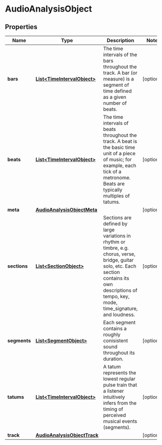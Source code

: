 

# AudioAnalysisObject

## Properties

Name | Type | Description | Notes
------------ | ------------- | ------------- | -------------
**bars** | [**List&lt;TimeIntervalObject&gt;**](TimeIntervalObject.md) | The time intervals of the bars throughout the track. A bar (or measure) is a segment of time defined as a given number of beats. |  [optional]
**beats** | [**List&lt;TimeIntervalObject&gt;**](TimeIntervalObject.md) | The time intervals of beats throughout the track. A beat is the basic time unit of a piece of music; for example, each tick of a metronome. Beats are typically multiples of tatums. |  [optional]
**meta** | [**AudioAnalysisObjectMeta**](AudioAnalysisObjectMeta.md) |  |  [optional]
**sections** | [**List&lt;SectionObject&gt;**](SectionObject.md) | Sections are defined by large variations in rhythm or timbre, e.g. chorus, verse, bridge, guitar solo, etc. Each section contains its own descriptions of tempo, key, mode, time_signature, and loudness. |  [optional]
**segments** | [**List&lt;SegmentObject&gt;**](SegmentObject.md) | Each segment contains a roughly conisistent sound throughout its duration. |  [optional]
**tatums** | [**List&lt;TimeIntervalObject&gt;**](TimeIntervalObject.md) | A tatum represents the lowest regular pulse train that a listener intuitively infers from the timing of perceived musical events (segments). |  [optional]
**track** | [**AudioAnalysisObjectTrack**](AudioAnalysisObjectTrack.md) |  |  [optional]



